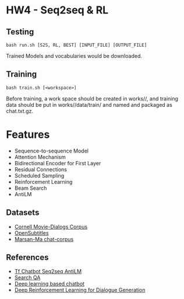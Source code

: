 # HW4 - Seq2seq & RL

## Testing
```
bash run.sh [S2S, RL, BEST] [INPUT_FILE] [OUTPUT_FILE]
```
Trained Models and vocabularies would be downloaded.

## Training
```
bash train.sh [<workspace>]
```
Before training, a work space should be created in works//<workspace>, and training data should be put in works/<workspace>/data/train/ and named and packaged as chat.txt.gz.

# Features
- Sequence-to-sequence Model
- Attention Mechanism
- Bidirectional Encoder for First Layer
- Residual Connections
- Scheduled Sampling
- Reinforcement Learning
- Beam Search
- AntiLM

## Datasets
- [Cornell Movie-Dialogs Corpus][CMDS]
- [OpenSubtitles][OS]
- [Marsan-Ma chat-corpus][MMCC]

## References
- [Tf Chatbot Seq2seq AntiLM][MM]
- [Search QA][SQA]
- [Deep learning based chatbot][DLBC]
- [Deep Reinforcement Learning for Dialogue Generation][DRLDG]

[MM]:https://github.com/Marsan-Ma/tf_chatbot_seq2seq_antilm
[slide]: https://docs.google.com/presentation/d/1e-9a7MmHDi1OfXrSFh_NOuyXjK2cN640JcZ5D08MBEk/edit#slide=id.g1efeb48205_0_0
[CMDS]: https://www.cs.cornell.edu/~cristian/Cornell_Movie-Dialogs_Corpus.html
[OS]: http://opus.lingfil.uu.se/OpenSubtitles.php
[MMCC]: https://github.com/Marsan-Ma/chat_corpus
[CBC]: https://github.com/gunthercox/chatterbot-corpus/tree/master/chatterbot_corpus/data
[CH]: http://talkbank.org/access/CABank/CallHome/eng.html
[SQA]: https://github.com/nyu-dl/SearchQA
[DLBC]: https://github.com/Conchylicultor/DeepQA
[DRLDG]: https://github.com/liuyuemaicha/Deep-Reinforcement-Learning-for-Dialogue-Generation-in-tensorflow
